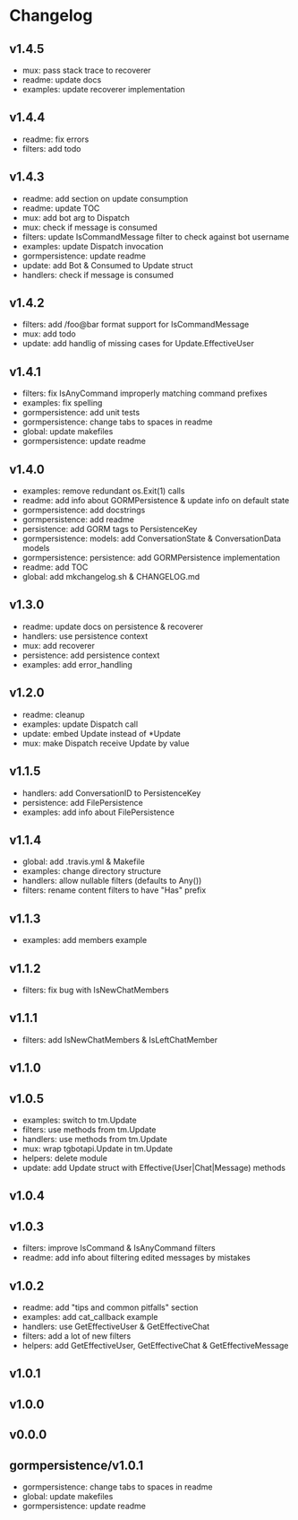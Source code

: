 # Changelog

## v1.4.5

- mux: pass stack trace to recoverer
- readme: update docs
- examples: update recoverer implementation

## v1.4.4

- readme: fix errors
- filters: add todo

## v1.4.3

- readme: add section on update consumption
- readme: update TOC
- mux: add bot arg to Dispatch
- mux: check if message is consumed
- filters: update IsCommandMessage filter to check against bot username
- examples: update Dispatch invocation
- gormpersistence: update readme
- update: add Bot & Consumed to Update struct
- handlers: check if message is consumed

## v1.4.2

- filters: add /foo@bar format support for IsCommandMessage
- mux: add todo
- update: add handlig of missing cases for Update.EffectiveUser

## v1.4.1

- filters: fix IsAnyCommand improperly matching command prefixes
- examples: fix spelling
- gormpersistence: add unit tests
- gormpersistence: change tabs to spaces in readme
- global: update makefiles
- gormpersistence: update readme

## v1.4.0

- examples: remove redundant os.Exit(1) calls
- readme: add info about GORMPersistence & update info on default state
- gormpersistence: add docstrings
- gormpersistence: add readme
- persistence: add GORM tags to PersistenceKey
- gormpersistence: models: add ConversationState & ConversationData models
- gormpersistence: persistence: add GORMPersistence implementation
- readme: add TOC
- global: add mkchangelog.sh & CHANGELOG.md

## v1.3.0

- readme: update docs on persistence & recoverer
- handlers: use persistence context
- mux: add recoverer
- persistence: add persistence context
- examples: add error_handling

## v1.2.0

- readme: cleanup
- examples: update Dispatch call
- update: embed Update instead of *Update
- mux: make Dispatch receive Update by value

## v1.1.5

- handlers: add ConversationID to PersistenceKey
- persistence: add FilePersistence
- examples: add info about FilePersistence

## v1.1.4

- global: add .travis.yml & Makefile
- examples: change directory structure
- handlers: allow nullable filters (defaults to Any())
- filters: rename content filters to have "Has" prefix

## v1.1.3

- examples: add members example

## v1.1.2

- filters: fix bug with IsNewChatMembers

## v1.1.1

- filters: add IsNewChatMembers & IsLeftChatMember

## v1.1.0


## v1.0.5

- examples: switch to tm.Update
- filters: use methods from tm.Update
- handlers: use methods from tm.Update
- mux: wrap tgbotapi.Update in tm.Update
- helpers: delete module
- update: add Update struct with Effective(User|Chat|Message) methods

## v1.0.4


## v1.0.3

- filters: improve IsCommand & IsAnyCommand filters
- readme: add info about filtering edited messages by mistakes

## v1.0.2

- readme: add "tips and common pitfalls" section
- examples: add cat_callback example
- handlers: use GetEffectiveUser & GetEffectiveChat
- filters: add a lot of new filters
- helpers: add GetEffectiveUser, GetEffectiveChat & GetEffectiveMessage

## v1.0.1


## v1.0.0


## v0.0.0


## gormpersistence/v1.0.1

- gormpersistence: change tabs to spaces in readme
- global: update makefiles
- gormpersistence: update readme

